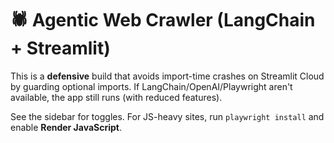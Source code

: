 
# 🕷️ Agentic Web Crawler (LangChain + Streamlit)

This is a **defensive** build that avoids import-time crashes on Streamlit Cloud by guarding optional imports. If LangChain/OpenAI/Playwright aren't available, the app still runs (with reduced features).

See the sidebar for toggles. For JS-heavy sites, run `playwright install` and enable **Render JavaScript**.
